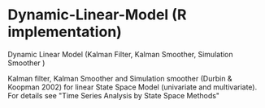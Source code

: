 # Dynamic-Linear-Model (R implementation)
Dynamic Linear Model (Kalman Filter, Kalman Smoother, Simulation Smoother )

Kalman filter, Kalman Smoother and Simulation smoother (Durbin & Koopman 2002)
for linear State Space Model (univariate and multivariate). For details see "Time Series Analysis by State Space Methods"
